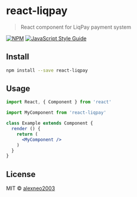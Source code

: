 # react-liqpay

> React component for LiqPay payment system

[![NPM](https://img.shields.io/npm/v/react-liqpay.svg)](https://www.npmjs.com/package/react-liqpay) [![JavaScript Style Guide](https://img.shields.io/badge/code_style-standard-brightgreen.svg)](https://standardjs.com)

## Install

```bash
npm install --save react-liqpay
```

## Usage

```jsx
import React, { Component } from 'react'

import MyComponent from 'react-liqpay'

class Example extends Component {
  render () {
    return (
      <MyComponent />
    )
  }
}
```

## License

MIT © [alexneo2003](https://github.com/alexneo2003)
